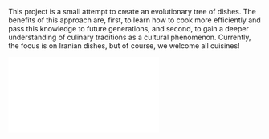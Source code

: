 This project is a small attempt to create an evolutionary tree of dishes. The benefits of this approach are, first, to learn how to cook more efficiently and pass this knowledge to future generations, and second, to gain a deeper understanding of culinary traditions as a cultural phenomenon. Currently, the focus is on Iranian dishes, but of course, we welcome all cuisines!

![Alt text](./DrowTree.py)

